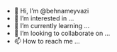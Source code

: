 - 👋 Hi, I’m @behnameyvazi
- 👀 I’m interested in ...
- 🌱 I’m currently learning ...
- 💞️ I’m looking to collaborate on ...
- 📫 How to reach me ...

<!---
behnameyvazi/behnameyvazi is a ✨ special ✨ repository because its `README.md` (this file) appears on your GitHub profile.
You can click the Preview link to take a look at your changes.
--->
